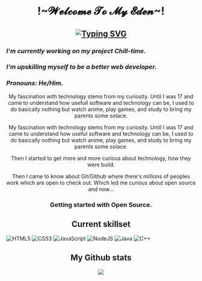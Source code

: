 <h1 align="center">!~𝓦𝓮𝓵𝓬𝓸𝓶𝓮 𝓣𝓸 𝓜𝔂 𝓔𝓭𝓮𝓷~!</h1>
<!-- <h2 align="center" style="font-fmaily: 'Silkscreen',cursive;">I am</h2> -->
<h2 align="center"><a href="https://git.io/typing-svg"><img src="https://readme-typing-svg.herokuapp.com?font=Silkscreen&duration=4000&pause=1000&color=3040FFE9&center=true&width=250&lines=Yours+Truly;Geremsa+Narzary!" alt="Typing SVG" /></a></h2>

### ___I'm currently working on my project Chill-time.___
### ___I'm upskilling myself to be a better web developer.___
### ___Pronouns: He/Him.___

<p align = "center">My fascination with technology stems from my curiosity. Until I was 17 and came to understand how usefull software and technology can be, I used to do basically nothing but watch anime, play games, and study to bring my parents some solace.</p>

<p align = "center">My fascination with technology stems from my curiosity. Until I was 17 and came to understand how useful software and technology can be, I used to do basically nothing but watch anime, play games, and study to bring my parents some solace.</p>

<p align = "center">Then I started to get more and more curious about technology, how they were build.</p>

<p align = "center">Then I came to know about Git/Github where there's millions of peoples work which are open to check out. Which led me curious about open source and now...</p>

<h3 align = "center">Getting started with Open Source.</h3>

<h2 align = "center">Current skillset</h2>

![HTML5](https://img.shields.io/badge/html5-%23E34F26.svg?style=for-the-badge&logo=html5&logoColor=white)
![CSS3](https://img.shields.io/badge/css3-%231572B6.svg?style=for-the-badge&logo=css3&logoColor=white)
![JavaScript](https://img.shields.io/badge/javascript-%23323330.svg?style=for-the-badge&logo=javascript&logoColor=%23F7DF1E)
![NodeJS](https://img.shields.io/badge/node.js-6DA55F?style=for-the-badge&logo=node.js&logoColor=white)
![Java](https://img.shields.io/badge/java-%23ED8B00.svg?style=for-the-badge&logo=java&logoColor=white)
![C++](https://img.shields.io/badge/c++-%2300599C.svg?style=for-the-badge&logo=c%2B%2B&logoColor=white)



<h2 align="center">My Github stats</h2>

<p align="center" ><img src="https://github-readme-stats.vercel.app/api?username=BoneNzy&count_private=true&show_icons=true&theme=radical" /></p>

<!--
**BoneNzy/BoneNzy** is a ✨ _special_ ✨ repository because its `README.md` (this file) appears on your GitHub profile.

Here are some ideas to get you started:

- 🔭 I’m currently working on ...
- 🌱 I’m currently learning ...
- 👯 I’m looking to collaborate on ...
- 🤔 I’m looking for help with ...
- 💬 Ask me about ...
- 📫 How to reach me: ...
- 😄 Pronouns: ...
- ⚡ Fun fact: ...
-->
